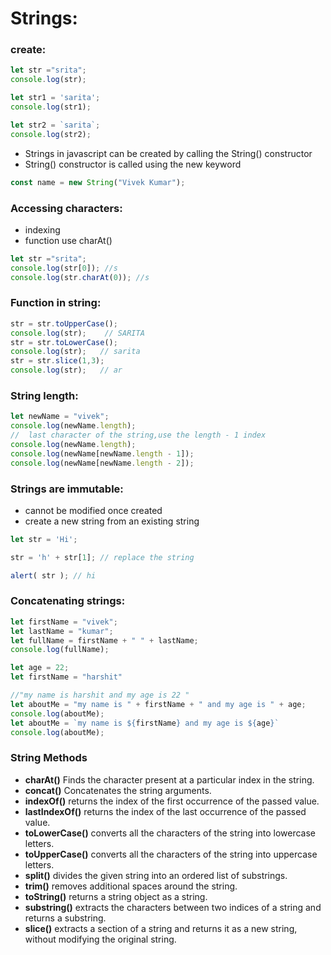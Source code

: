 # Strings:
### create:
```javascript
let str ="srita";
console.log(str);

let str1 = 'sarita';
console.log(str1);

let str2 = `sarita`;
console.log(str2); 
```
* Strings in javascript can be created by calling the String() constructor
* String() constructor is called using the new keyword
```javascript
const name = new String("Vivek Kumar");
```
### Accessing characters:
* indexing
* function use charAt()
```javascript
let str ="srita";
console.log(str[0]); //s
console.log(str.charAt(0)); //s
```
### Function in string:
```javascript
str = str.toUpperCase(); 
console.log(str);    // SARITA
str = str.toLowerCase();
console.log(str);   // sarita
str = str.slice(1,3);
console.log(str);   // ar
```
### String length:
```javascript
let newName = "vivek";
console.log(newName.length);
//  last character of the string,use the length - 1 index
console.log(newName.length);
console.log(newName[newName.length - 1]);
console.log(newName[newName.length - 2]);
```
### Strings are immutable:
* cannot be modified once created
* create a new string from an existing string
```javascript
let str = 'Hi';

str = 'h' + str[1]; // replace the string

alert( str ); // hi
```
### Concatenating strings:
```javascript
let firstName = "vivek";
let lastName = "kumar";
let fullName = firstName + " " + lastName;
console.log(fullName);
```
``` javascript
let age = 22;
let firstName = "harshit"

//"my name is harshit and my age is 22 "
let aboutMe = "my name is " + firstName + " and my age is " + age; 
console.log(aboutMe);
let aboutMe = `my name is ${firstName} and my age is ${age}`
console.log(aboutMe);
```



### String Methods
* **charAt()**	Finds the character present at a particular index in the string.
* **concat()**	Concatenates the string arguments.
* **indexOf()**	returns the index of the first occurrence of the passed value.
* **lastIndexOf()**	returns the index of the last occurrence of the passed value.
* **toLowerCase()**	converts all the characters of the string into lowercase letters.
* **toUpperCase()**	converts all the characters of the string into uppercase letters.
* **split()**	divides the given string into an ordered list of substrings.
* **trim()**	removes additional spaces around the string.
* **toString()**	returns a string object as a string.
* **substring()**	extracts the characters between two indices of a string and returns a substring.
* **slice()**	extracts a section of a string and returns it as a new string, without modifying the original string.
